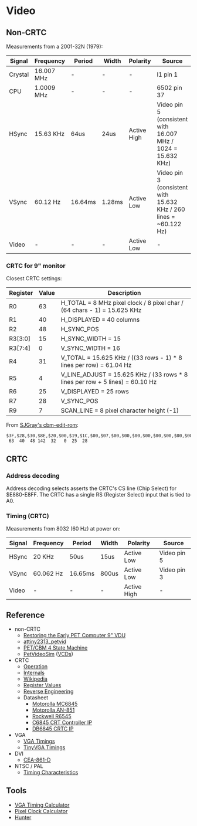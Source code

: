 # Video

## Non-CRTC

Measurements from a 2001-32N (1979):

Signal | Frequency  | Period   | Width  | Polarity    | Source
-------|------------|----------|--------|-------------|-----------
Crystal| 16.007 MHz |        - |      - |         -   | I1 pin 1
CPU    | 1.0009 MHz |        - |      - |         -   | 6502 pin 37
HSync  | 15.63 KHz  |    64us  |   24us | Active High | Video pin 5 (consistent with 16.007 MHz / 1024 = 15.632 KHz)
VSync  | 60.12 Hz   | 16.64ms  | 1.28ms | Active Low  | Video pin 3 (consistent with 15.632 KHz / 260 lines = ~60.122 Hz)
Video  |          - |        - |      - | Active Low  | -

### CRTC for 9" monitor

Closest CRTC settings:

Register | Value | Description
---------|-------|-----------------------------------------------
 R0      |   63  | H_TOTAL = 8 MHz pixel clock / 8 pixel char / (64 chars - 1) = 15.625 KHz
 R1      |   40  | H_DISPLAYED = 40 columns
 R2      |   48  | H_SYNC_POS
 R3[3:0] |   15  | H_SYNC_WIDTH = 15
 R3[7:4] |    0  | V_SYNC_WIDTH = 16
 R4      |   31  | V_TOTAL = 15.625 KHz / ((33 rows - 1) * 8 lines per row) = 61.04 Hz
 R5      |    4  | V_LINE_ADJUST = 15.625 KHz / (33 rows * 8 lines per row + 5 lines) = 60.10 Hz
 R6      |   25  | V_DISPLAYED = 25 rows
 R7      |   28  | V_SYNC_POS
 R9      |    7  | SCAN_LINE = 8 pixel character height (-1)

From [SJGray's cbm-edit-rom](https://github.com/sjgray/cbm-edit-rom/blob/master/crtc-reg-normal.asm):

```
$3F,$28,$30,$8E,$20,$00,$19,$1C,$00,$07,$00,$00,$00,$00,$00,$00,$00,$00
 63  40  48 142  32   0  25  28  
```

## CRTC

### Address decoding

Address decoding selects asserts the CRTC's CS line (Chip Select) for $E880-E8FF.
The CRTC has a single RS (Register Select) input that is tied to A0.

### Timing (CRTC)

Measurements from 8032 (60 Hz) at power on:

Signal | Frequency  | Period   | Width  | Polarity    | Source
-------|------------|----------|--------|-------------|-----------
HSync  |     20 KHz |    50us  |   15us | Active Low  | Video pin 5
VSync  | 60.062 Hz  | 16.65ms  |  800us | Active Low  | Video pin 3
Video  |          - |        - |      - | Active High | -

## Reference

* non-CRTC
  * [Restoring the Early PET Computer 9" VDU](https://www.worldphaco.com/uploads/RESTORING%20THE%20%20PET%20COMPUTER%209.pdf)
  * [attiny2313_petvid](https://github.com/skibo/attiny2313_petvid)
  * [PET/CBM 4 State Machine](https://forum.vcfed.org/index.php?attachments/cbm4state-jpg.1251230/)
  * [PetVideoSim](https://github.com/skibo/PetVideoSim) ([VCDs](https://github.com/skibo/PetVideoSim/releases))
* CRTC
  * [Operation](http://www.6502.org/users/andre/hwinfo/crtc/crtc.html)
  * [Internals](http://www.6502.org/users/andre/hwinfo/crtc/internals/index.html)
  * [Wikipedia](https://en.wikipedia.org/wiki/Motorola_6845)
  * [Register Values](https://github.com/sjgray/cbm-edit-rom/blob/master/docs/CRTC%20Registers.txt)
  * [Reverse Engineering](https://stardot.org.uk/forums/viewtopic.php?t=22008)
  * Datasheet
    * [Motorolla MC6845](https://archive.org/details/bitsavers_motorolada_1431515/page/n9/mode/2up)
    * [Motorolla AN-851](https://archive.org/details/bitsavers_motorolaapaMC6845CRTCSimplifiesVideoDisplayControl_9722748/mode/2up)
    * [Rockwell R6545](http://archive.6502.org/datasheets/rockwell_r6545-1_crtc.pdf)
    * [C6845 CRT Controller IP](https://colorcomputerarchive.com/repo/Documents/Datasheets/SY6845E-C6845%20CRT%20Controller%20(CAST).pdf)
    * [DB6845 CRTC IP](https://www.digitalblocks.com/files/DB6845-DS-V1_1.pdf)
* VGA
  * [VGA Timings](http://martin.hinner.info/vga/timing.html)
  * [TinyVGA Timings](http://www.tinyvga.com/vga-timing)
* DVI
  * [CEA-861-D](https://ia903002.us.archive.org/1/items/CEA-861-D/CEA-861-D.pdf)
* NTSC / PAL
  * [Timing Characteristics](http://www.kolumbus.fi/pami1/video/pal_ntsc.html)

## Tools

* [VGA Timing Calculator](https://www.epanorama.net/faq/vga2rgb/calc.html)
* [Pixel Clock Calculator](https://www.monitortests.com/pixelclock.php)
* [Hunter](https://gitlab.com/rabenauge/hunter/)
